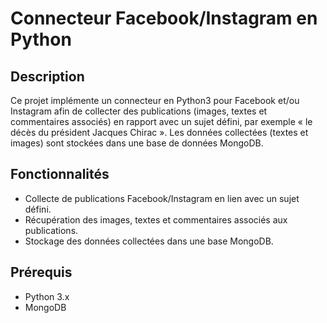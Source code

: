 # Connecteur Facebook/Instagram en Python

## Description

Ce projet implémente un connecteur en Python3 pour Facebook et/ou Instagram afin de collecter des publications (images, textes et commentaires associés) en rapport avec un sujet défini, par exemple « le décès du président Jacques Chirac ». Les données collectées (textes et images) sont stockées dans une base de données MongoDB.

## Fonctionnalités

- Collecte de publications Facebook/Instagram en lien avec un sujet défini.
- Récupération des images, textes et commentaires associés aux publications.
- Stockage des données collectées dans une base MongoDB.

## Prérequis

- Python 3.x
- MongoDB